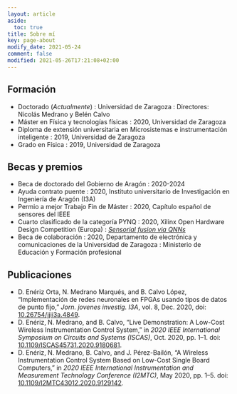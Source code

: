 ```yaml
---
layout: article
aside:
  toc: true
title: Sobre mí
key: page-about
modify_date: 2021-05-24
comment: false
modified: 2021-05-26T17:21:08+02:00
---
```



## Formación
- Doctorado (*Actualmente*)
  : Universidad de Zaragoza
  : Directores: Nicolás Medrano y Belén Calvo
- Máster en Física y tecnologías físicas
  : 2020, Universidad de Zaragoza
- Diploma de extensión universitaria en Microsistemas e instrumentación inteligente
  : 2019, Universidad de Zaragoza
- Grado en Física
  : 2019, Universidad de Zaragoza

## Becas y premios
- Beca de doctorado del Gobierno de Aragón
  : 2020-2024
- Ayuda contrato puente
  : 2020, Instituto universitario de Investigación en Ingeniería de Aragón (I3A)
- Permio a mejor Trabajo Fin de Máster
  : 2020, Capítulo español de sensores del IEEE
- Cuarto clasificado de la categoría PYNQ
  : 2020,  Xilinx Open Hardware Design Competition (Europa)
  : [*Sensorial fusion via QNNs*](https://github.com/eneriz-daniel/sensorialfusionQNNs)
- Beca de colaboración
  : 2020, Departamento de electrónica y comunicaciones de la Universidad de Zaragoza
  : Ministerio de Educación y Formación profesional

## Publicaciones
- D. Enériz Orta, N. Medrano Marqués, and B. Calvo López, “Implementación de redes neuronales en FPGAs usando tipos de datos de punto fijo,” *Jorn. jovenes investig. I3A*, vol. 8, Dec. 2020, doi: [10.26754/jjii3a.4849](https://doi.org/10.26754/jjii3a.4849).
- D. Enériz, N. Medrano, and B. Calvo, “Live Demonstration: A Low-Cost Wireless Instrumentation Control System,” in *2020 IEEE International Symposium on Circuits and Systems (ISCAS)*, Oct. 2020, pp. 1–1. doi: [10.1109/ISCAS45731.2020.9180681](https://doi.org/10.1109/ISCAS45731.2020.9180681).
- D. Enériz, N. Medrano, B. Calvo, and J. Pérez-Bailón, “A Wireless Instrumentation Control System Based on Low-Cost Single Board Computers,” in *2020 IEEE International Instrumentation and Measurement Technology Conference (I2MTC)*, May 2020, pp. 1–5. doi: [10.1109/I2MTC43012.2020.9129142](https://doi.org/10.1109/I2MTC43012.2020.9129142).
